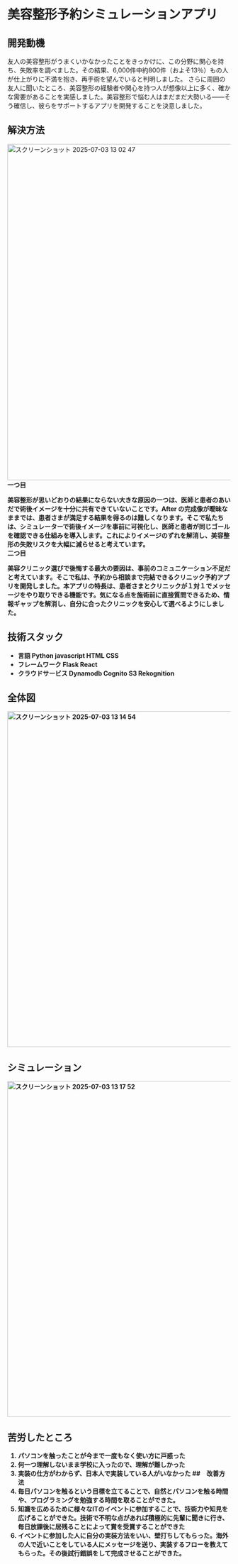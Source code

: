 # 美容整形予約シミュレーションアプリ
## 開発動機
友人の美容整形がうまくいかなかったことをきっかけに、この分野に関心を持ち、失敗率を調べました。その結果、6,000件中約800件（およそ13％）もの人が仕上がりに不満を抱き、再手術を望んでいると判明しました。
さらに周囲の友人に聞いたところ、美容整形の経験者や関心を持つ人が想像以上に多く、確かな需要があることを実感しました。美容整形で悩む人はまだまだ大勢いる――そう確信し、彼らをサポートするアプリを開発することを決意しました。
## 解決方法
<img width="758" alt="スクリーンショット 2025-07-03 13 02 47" src="https://github.com/user-attachments/assets/305d209b-4d3d-4cba-a50d-69f18543f4e8" /><br>
<strong>一つ目<strong><br>

美容整形が思いどおりの結果にならない大きな原因の一つは、医師と患者のあいだで術後イメージを十分に共有できていないことです。After の完成像が曖昧なままでは、患者さまが満足する結果を得るのは難しくなります。そこで私たちは、シミュレーターで術後イメージを事前に可視化し、医師と患者が同じゴールを確認できる仕組みを導入します。これによりイメージのずれを解消し、美容整形の失敗リスクを大幅に減らせると考えています。<br>
<strong>二つ目<strong>

美容クリニック選びで後悔する最大の要因は、事前のコミュニケーション不足だと考えています。そこで私は、予約から相談まで完結できるクリニック予約アプリを開発しました。本アプリの特長は、患者さまとクリニックが１対１でメッセージをやり取りできる機能です。気になる点を施術前に直接質問できるため、情報ギャップを解消し、自分に合ったクリニックを安心して選べるようにしました。<br>

## 技術スタック
- 言語
Python javascript HTML CSS
- フレームワーク
Flask React
- クラウドサービス
Dynamodb Cognito S3 Rekognition

## 全体図
<img width="757" alt="スクリーンショット 2025-07-03 13 14 54" src="https://github.com/user-attachments/assets/d9429730-b318-494a-8dd1-acd9a0dbcf4c" /><br>
## シミュレーション
<img width="757" alt="スクリーンショット 2025-07-03 13 17 52" src="https://github.com/user-attachments/assets/a30c8729-66e4-4a4d-9c15-99f086f31874" />

## 苦労したところ
1. パソコンを触ったことが今まで一度もなく使い方に戸惑った
2. 何一つ理解しないまま学校に入ったので、理解が難しかった
3. 実装の仕方がわからず、日本人で実装している人がいなかった
##　改善方法
1. 毎日パソコンを触るという目標を立てることで、自然とパソコンを触る時間や、プログラミングを勉強する時間を取ることができた。
2. 知識を広めるために様々なITのイベントに参加することで、技術力や知見を広げることができた。技術で不明な点があれば積極的に先輩に聞きに行き、毎日放課後に居残ることによって賞を受賞することができた
3. イベントに参加した人に自分の実装方法をいい、壁打ちしてもらった。海外の人で近いことをしている人にメッセージを送り、実装するフローを教えてもらった。その後試行錯誤をして完成させることができた。



